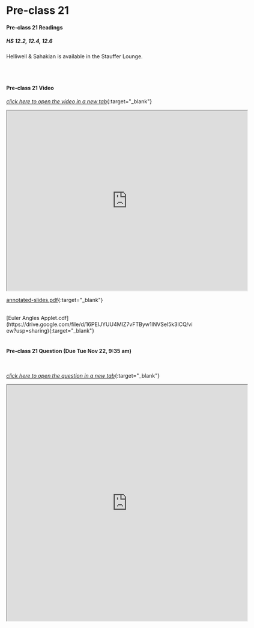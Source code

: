 # Pre-class 21

#### Pre-class 21 Readings

##### HS 12.2, 12.4, 12.6

Helliwell & Sahakian is available in the Stauffer Lounge.  

<br>
<br>

#### Pre-class 21 Video

[*click here to open the video in a new tab*](https://drive.google.com/file/d/1265eiBm4eHATF8k78k3ObkRTcJ5UIIY8/view?usp=sharing){:target="_blank"}

<iframe src="https://drive.google.com/file/d/1265eiBm4eHATF8k78k3ObkRTcJ5UIIY8/preview" width="640" height="480" allowfullscreen>Loading…
</iframe>

[annotated-slides.pdf](https://drive.google.com/file/d/11b_g9D0SkVOtFqFtjNkYSBxIG6IP-qS5/view?usp=sharing){:target="_blank"}

<br>
[Euler Angles Applet.cdf](https://drive.google.com/file/d/16PEIJYUU4MIZ7vFTByw1lNVSel5k3lCQ/view?usp=sharing){:target="_blank"}

<br>
<br>

#### Pre-class 21 Question (Due Tue Nov 22, 9:35 am)

<br>

[*click here to open the question in a new tab*](https://forms.gle/2TEzKwJyio2vhKJR7){:target="_blank"}

<iframe src="https://docs.google.com/forms/d/e/1FAIpQLSca2UiMKaqlUHDl9k9wJtG1A3R8yexjHZZj9hboVaTKs0_Low/viewform?embedded=true" width="640" height="629" frameborder="20" marginheight="0" marginwidth="0">Loading…
</iframe>